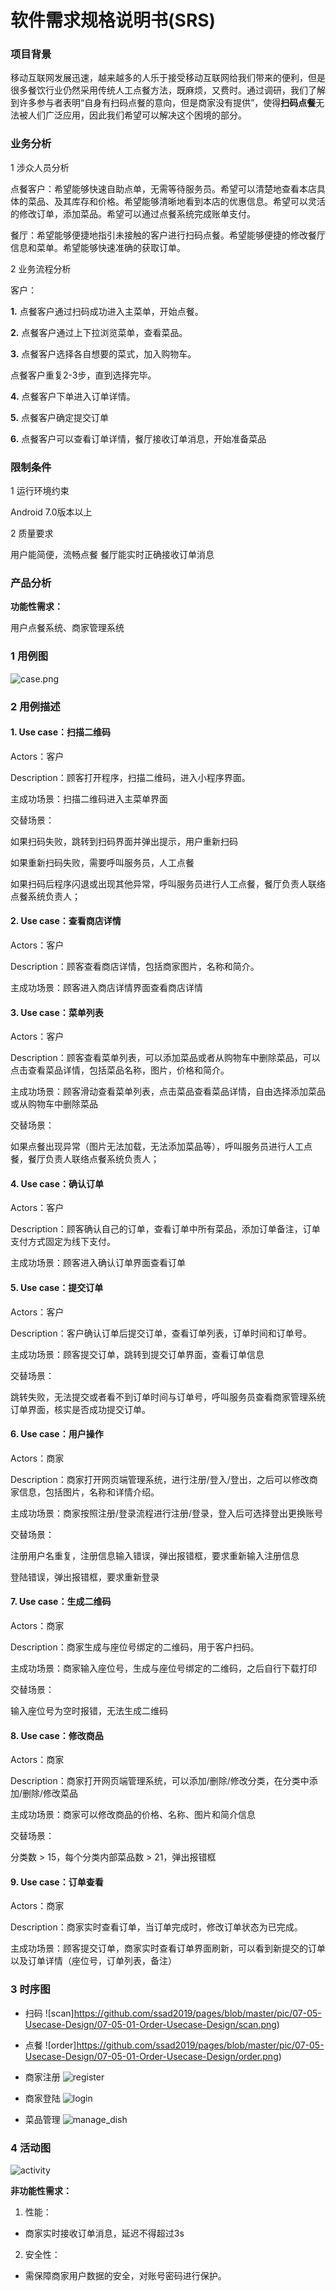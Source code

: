 
# 软件需求规格说明书(SRS)


### 项目背景  
移动互联网发展迅速，越来越多的人乐于接受移动互联网给我们带来的便利，但是很多餐饮行业仍然采用传统人工点餐方法，既麻烦，又费时。通过调研，我们了解到许多参与者表明“自身有扫码点餐的意向，但是商家没有提供”，使得**扫码点餐**无法被人们广泛应用，因此我们希望可以解决这个困境的部分。

### 业务分析 
1 涉众人员分析

点餐客户：希望能够快速自助点单，无需等待服务员。希望可以清楚地查看本店具体的菜品、及其库存和价格。希望能够清晰地看到本店的优惠信息。希望可以灵活的修改订单，添加菜品。希望可以通过点餐系统完成账单支付。

餐厅：希望能够便捷地指引未接触的客户进行扫码点餐。希望能够便捷的修改餐厅信息和菜单。希望能够快速准确的获取订单。

2 业务流程分析

客户：

**1.** 点餐客户通过扫码成功进入主菜单，开始点餐。

**2.** 点餐客户通过上下拉浏览菜单，查看菜品。

**3.** 点餐客户选择各自想要的菜式，加入购物车。

点餐客户重复2-3步，直到选择完毕。

**4.** 点餐客户下单进入订单详情。

**5.** 点餐客户确定提交订单

**6.** 点餐客户可以查看订单详情，餐厅接收订单消息，开始准备菜品

### 限制条件
1 运行环境约束

Android 7.0版本以上

2 质量要求

用户能简便，流畅点餐
餐厅能实时正确接收订单消息

### 产品分析

**功能性需求：**

用户点餐系统、商家管理系统

### 1 用例图
 
![case.png](https://github.com/ssad2019/pages/blob/master/doc/use_case/%E7%94%A8%E4%BE%8B%E5%9B%BE.png)

### 2 用例描述

#### 1. Use case：扫描二维码

   Actors：客户
   
   Description：顾客打开程序，扫描二维码，进入小程序界面。

   主成功场景：扫描二维码进入主菜单界面
   
   交替场景：
   
   如果扫码失败，跳转到扫码界面并弹出提示，用户重新扫码

   如果重新扫码失败，需要呼叫服务员，人工点餐

   如果扫码后程序闪退或出现其他异常，呼叫服务员进行人工点餐，餐厅负责人联络点餐系统负责人；
   
#### 2. Use case：查看商店详情

   Actors：客户
   
   Description：顾客查看商店详情，包括商家图片，名称和简介。
   
   主成功场景：顾客进入商店详情界面查看商店详情
   
#### 3. Use case：菜单列表

   Actors：客户
   
   Description：顾客查看菜单列表，可以添加菜品或者从购物车中删除菜品，可以点击查看菜品详情，包括菜品名称，图片，价格和简介。
   
   主成功场景：顾客滑动查看菜单列表，点击菜品查看菜品详情，自由选择添加菜品或从购物车中删除菜品
   
   交替场景：
   
   如果点餐出现异常（图片无法加载，无法添加菜品等），呼叫服务员进行人工点餐，餐厅负责人联络点餐系统负责人；
   
#### 4. Use case：确认订单

   Actors：客户
   
   Description：顾客确认自己的订单，查看订单中所有菜品，添加订单备注，订单支付方式固定为线下支付。
   
   主成功场景：顾客进入确认订单界面查看订单
   
#### 5. Use case：提交订单

   Actors：客户
   
   Description：客户确认订单后提交订单，查看订单列表，订单时间和订单号。
   
   主成功场景：顾客提交订单，跳转到提交订单界面，查看订单信息
   
   交替场景：
   
   跳转失败，无法提交或者看不到订单时间与订单号，呼叫服务员查看商家管理系统订单界面，核实是否成功提交订单。
   
#### 6. Use case：用户操作

   Actors：商家
   
   Description：商家打开网页端管理系统，进行注册/登入/登出，之后可以修改商家信息，包括图片，名称和详情介绍。
   
   主成功场景：商家按照注册/登录流程进行注册/登录，登入后可选择登出更换账号
   
   交替场景：
   
   注册用户名重复，注册信息输入错误，弹出报错框，要求重新输入注册信息
   
   登陆错误，弹出报错框，要求重新登录
   
#### 7. Use case：生成二维码

   Actors：商家
   
   Description：商家生成与座位号绑定的二维码，用于客户扫码。
   
   主成功场景：商家输入座位号，生成与座位号绑定的二维码，之后自行下载打印
   
   交替场景：
   
   输入座位号为空时报错，无法生成二维码

#### 8. Use case：修改商品

   Actors：商家
   
   Description：商家打开网页端管理系统，可以添加/删除/修改分类，在分类中添加/删除/修改菜品
   
   主成功场景：商家可以修改商品的价格、名称、图片和简介信息
   
   交替场景：
   
   分类数 > 15，每个分类内部菜品数 > 21，弹出报错框
   
#### 9. Use case：订单查看

   Actors：商家
   
   Description：商家实时查看订单，当订单完成时，修改订单状态为已完成。
   
   主成功场景：顾客提交订单，商家实时查看订单界面刷新，可以看到新提交的订单以及订单详情（座位号，订单列表，备注）
   
### 3 时序图

- 扫码
![scan]https://github.com/ssad2019/pages/blob/master/pic/07-05-Usecase-Design/07-05-01-Order-Usecase-Design/scan.png)
        
- 点餐
![order]https://github.com/ssad2019/pages/blob/master/pic/07-05-Usecase-Design/07-05-01-Order-Usecase-Design/order.png)

- 商家注册
![register](https://github.com/ssad2019/pages/blob/master/pic/07-05-Usecase-Design/07-05-02-Online-Usecase-Design/register.png)  

- 商家登陆
![login](https://github.com/ssad2019/pages/blob/master/pic/07-05-Usecase-Design/07-05-02-Online-Usecase-Design/login.png)  

- 菜品管理
![manage_dish](https://github.com/ssad2019/pages/blob/master/pic/07-05-Usecase-Design/07-05-03-Manage-Usecase-Design/manage_dish.png)  

### 4 活动图

![activity](https://github.com/ssad2019/pages/blob/master/doc/use_activity/%E6%B4%BB%E5%8A%A8%E5%9B%BE.png)

**非功能性需求：**

1. 性能：
 - 商家实时接收订单消息，延迟不得超过3s

2. 安全性：
 - 需保障商家用户数据的安全，对账号密码进行保护。
 

